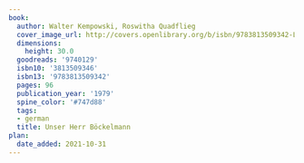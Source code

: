 ```yaml
---
book:
  author: Walter Kempowski, Roswitha Quadflieg
  cover_image_url: http://covers.openlibrary.org/b/isbn/9783813509342-L.jpg
  dimensions:
    height: 30.0
  goodreads: '9740129'
  isbn10: '3813509346'
  isbn13: '9783813509342'
  pages: 96
  publication_year: '1979'
  spine_color: '#747d88'
  tags:
  - german
  title: Unser Herr Böckelmann
plan:
  date_added: 2021-10-31
---
```

